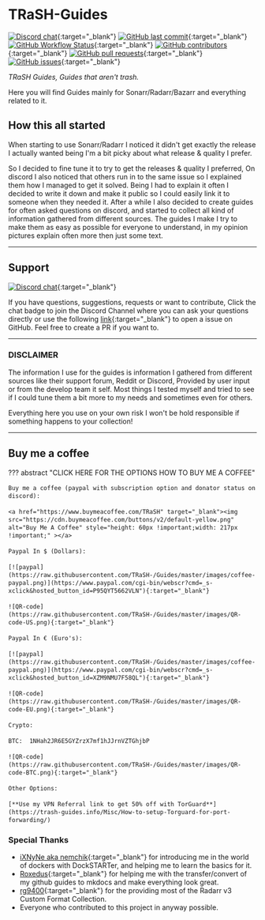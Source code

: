 # TRaSH-Guides

[![Discord chat](https://img.shields.io/discord/492590071455940612?style=flat-square&color=4051B5&logo=discord)](https://trash-guides.info/discord){:target="_blank"}
[![GitHub last commit](https://img.shields.io/github/last-commit/TRaSH-/Guides?color=4051B5&label=Last%20Update&style=flat-square)](https://github.com/TRaSH-/Guides/commits/master){:target="_blank"}
[![GitHub Workflow Status](https://img.shields.io/github/workflow/status/TRaSH-/Guides/Publish%20docs%20via%20GitHub%20Pages?color=4051B5&label=GitHub&style=flat-square)](https://github.com/TRaSH-/Guides/actions){:target="_blank"}
[![GitHub contributors](https://img.shields.io/github/contributors/TRaSH-/Guides?color=4051B5&style=flat-square)](https://github.com/TRaSH-/Guides/graphs/contributors){:target="_blank"}
[![GitHub pull requests](https://img.shields.io/github/issues-pr/TRaSH-/Guides?color=4051B5&style=flat-square)](https://github.com/TRaSH-/Guides/pulls){:target="_blank"}
[![GitHub issues](https://img.shields.io/github/issues/TRaSH-/Guides?color=4051B5&style=flat-square)](https://github.com/TRaSH-/Guides/issues){:target="_blank"}

*TRaSH Guides, Guides that aren't trash.*

Here you will find Guides mainly for Sonarr/Radarr/Bazarr and everything related to it.

## How this all started

When starting to use Sonarr/Radarr I noticed it didn't get exactly the release I actually wanted being I'm a bit picky about what release & quality I prefer.

So I decided to fine tune it to try to get the releases & quality I preferred, On discord I also noticed that others run in to the same issue so I explained them how I managed to get it solved. Being I had to explain it often I decided to write it down and make it public so I could easily link it to someone when  they needed it.
After a while I also decided to create guides for often asked questions on discord, and started to collect all kind of information gathered from different sources.
The guides I make I try to make them as easy as possible for everyone to understand, in my opinion pictures explain often more then just some text.

------

## Support

[![Discord chat](https://img.shields.io/discord/492590071455940612?style=for-the-badge&color=4051B5&logo=discord)](https://trash-guides.info/discord){:target="_blank"}

If you have questions, suggestions, requests or want to contribute, Click the chat badge to join the Discord Channel where you can ask your questions directly or use the following [link](https://github.com/TRaSH-/Guides/issues){:target="_blank"} to open a issue on GitHub.
Feel free to create a PR if you want to.

------

### DISCLAIMER

The information I use for the guides is information I gathered from different sources like their support forum, Reddit or Discord, Provided by user input or from the develop team it self.
Most things I tested myself and tried to see if I could tune them a bit more to my needs and sometimes even for others.

Everything here you use on your own risk I won't be hold responsible if something happens to your collection!

------

## Buy me a coffee

??? abstract "CLICK HERE FOR THE OPTIONS HOW TO BUY ME A COFFEE"

    Buy me a coffee (paypal with subscription option and donator status on discord):

    <a href="https://www.buymeacoffee.com/TRaSH" target="_blank"><img src="https://cdn.buymeacoffee.com/buttons/v2/default-yellow.png" alt="Buy Me A Coffee" style="height: 60px !important;width: 217px !important;" ></a>

    Paypal In $ (Dollars):

    [![paypal](https://raw.githubusercontent.com/TRaSH-/Guides/master/images/coffee-paypal.png)](https://www.paypal.com/cgi-bin/webscr?cmd=_s-xclick&hosted_button_id=P95QYT5662VLN"){:target="_blank"}

    ![QR-code](https://raw.githubusercontent.com/TRaSH-/Guides/master/images/QR-code-US.png){:target="_blank"}

    Paypal In € (Euro's):

    [![paypal](https://raw.githubusercontent.com/TRaSH-/Guides/master/images/coffee-paypal.png)](https://www.paypal.com/cgi-bin/webscr?cmd=_s-xclick&hosted_button_id=XZM9NMU7F58QL"){:target="_blank"}

    ![QR-code](https://raw.githubusercontent.com/TRaSH-/Guides/master/images/QR-code-EU.png){:target="_blank"}

    Crypto:

    BTC:  1NHah2JR6E5GYZrzX7mf1hJJrnVZTGhjbP

    ![QR-code](https://raw.githubusercontent.com/TRaSH-/Guides/master/images/QR-code-BTC.png){:target="_blank"}

    Other Options:

    [**Use my VPN Referral link to get 50% off with TorGuard**](https://trash-guides.info/Misc/How-to-setup-Torguard-for-port-forwarding/)

### Special Thanks

- [iXNyNe aka nemchik](https://github.com/nemchik){:target="_blank"} for introducing me in the world of dockers with DockSTARTer, and helping me to learn the basics for it.
- [Roxedus](https://github.com/Roxedus){:target="_blank"} for helping me with the transfer/convert of my github guides to mkdocs and make everything look great.
- [rg9400](https://github.com/rg9400){:target="_blank"} for the providing most of the Radarr v3 Custom Format Collection.
- Everyone who contributed to this project in anyway possible.
